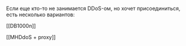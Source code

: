 

Если еще кто-то не занимается DDoS-ом, но хочет присоединиться, есть несколько вариантов:

[[DB1000n]]

[[MHDdoS + proxy]]


